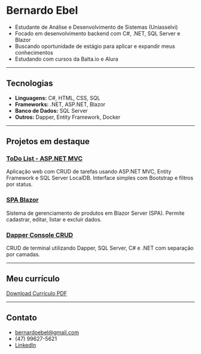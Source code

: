 # Bernardo Ebel

- Estudante de Análise e Desenvolvimento de Sistemas (Uniasselvi)  
- Focado em desenvolvimento backend com C#, .NET, SQL Server e Blazor  
- Buscando oportunidade de estágio para aplicar e expandir meus conhecimentos  
- Estudando com cursos da Balta.io e Alura

---

## Tecnologias

- **Linguagens:** C#, HTML, CSS, SQL  
- **Frameworks:** .NET, ASP.NET, Blazor  
- **Banco de Dados:** SQL Server  
- **Outros:** Dapper, Entity Framework, Docker  

---

## Projetos em destaque

### [ToDo List - ASP.NET MVC](https://ebelbernardo.github.io/mvc-todo-crud/)  
Aplicação web com CRUD de tarefas usando ASP.NET MVC, Entity Framework e SQL Server LocalDB. Interface simples com Bootstrap e filtros por status.

### [SPA Blazor](https://github.com/EbelBernardo/Projeto-SPA-Blazor)  
Sistema de gerenciamento de produtos em Blazor Server (SPA). Permite cadastrar, editar, listar e excluir dados.

### [Dapper Console CRUD](https://github.com/EbelBernardo/Dapper-Console-CRUD)  
CRUD de terminal utilizando Dapper, SQL Server, C# e .NET com separação por camadas.

---

## Meu currículo

[Download Currículo PDF](https://github.com/EbelBernardo/curriculo/raw/main/curriculo.pdf)

---

## Contato

- bernardoebel@gmail.com  
- (47) 99627-5621  
- [LinkedIn](https://www.linkedin.com/in/bernardo-ebel-743831303/)  

